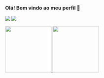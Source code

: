 ### Olá! Bem vindo ao meu perfil 🤠

<div>

  <a href="https://api.whatsapp.com/send?phone=5521971055373&text=sua%20mensagem" target="_blank"><img src="https://img.shields.io/badge/WhatsApp-25D366?style=for-the-badge&logo=whatsapp&logoColor=white" target="_blank"></a>
  <a href="https://www.linkedin.com/in/beathriz-fernandes-dev/" target="_blank"><img src="https://img.shields.io/badge/-LinkedIn-%230077B5?style=for-the-badge&logo=linkedin&logoColor=white" target="_blank"></a> 
 
  </div>


<div align="esquerda">
  <a href="https://github.com/beathriz">
  <img height="150em" src="https://github-readme-stats.vercel.app/api?username=beathriz&show_icons=true&theme=dark&include_all_commits=true&count_private=true"/>
  <img height="150em" src="https://github-readme-stats.vercel.app/api/top-langs/?username=beathriz&layout=demo&langs_count=7&theme=dark"/>
</div>

